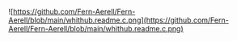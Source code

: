![https://github.com/Fern-Aerell/Fern-Aerell/blob/main/whithub.readme.c.png](https://github.com/Fern-Aerell/Fern-Aerell/blob/main/whithub.readme.c.png)
